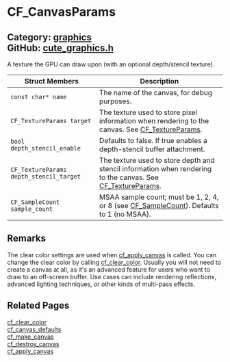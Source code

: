 [//]: # (This file is automatically generated by Cute Framework's docs parser.)
[//]: # (Do not edit this file by hand!)
[//]: # (See: https://github.com/RandyGaul/cute_framework/blob/master/samples/docs_parser.cpp)
[](../header.md ':include')

# CF_CanvasParams

Category: [graphics](/api_reference?id=graphics)  
GitHub: [cute_graphics.h](https://github.com/RandyGaul/cute_framework/blob/master/include/cute_graphics.h)  
---

A texture the GPU can draw upon (with an optional depth/stencil texture).

Struct Members | Description
--- | ---
`const char* name` | The name of the canvas, for debug purposes.
`CF_TextureParams target` | The texture used to store pixel information when rendering to the canvas. See [CF_TextureParams](/graphics/cf_textureparams.md).
`bool depth_stencil_enable` | Defaults to false. If true enables a depth-stencil buffer attachment.
`CF_TextureParams depth_stencil_target` | The texture used to store depth and stencil information when rendering to the canvas. See [CF_TextureParams](/graphics/cf_textureparams.md).
`CF_SampleCount sample_count` | MSAA sample count; must be 1, 2, 4, or 8 (see [CF_SampleCount](/graphics/cf_samplecount.md)). Defaults to 1 (no MSAA).

## Remarks

The clear color settings are used when [cf_apply_canvas](/graphics/cf_apply_canvas.md) is called. You can change the clear color
by calling [cf_clear_color](/graphics/cf_clear_color.md). Usually you will not need to create a canvas at all, as it's an advanced feature for
users who want to draw to an off-screen buffer. Use cases can include rendering reflections, advanced lighting
techniques, or other kinds of multi-pass effects.

## Related Pages

[cf_clear_color](/graphics/cf_clear_color.md)  
[cf_canvas_defaults](/graphics/cf_canvas_defaults.md)  
[cf_make_canvas](/graphics/cf_make_canvas.md)  
[cf_destroy_canvas](/graphics/cf_destroy_canvas.md)  
[cf_apply_canvas](/graphics/cf_apply_canvas.md)  
